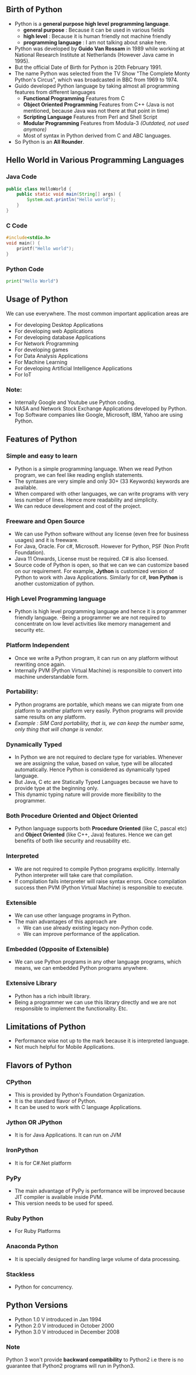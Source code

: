 ## Birth of Python
- Python is a **general purpose** **high level** **programming language**.
    - **general purpose** : Because it can be used in various fields
    - **high level** : Because it is human friendly not machine friendly
    - **programming language** : I am not talking about snake here.
- Python was developed by **Guido Van Rossam** in 1989 while working at National Research Institute at Netherlands (However Java came in 1995).
- But the official Date of Birth for Python is 20th February 1991.
- The name Python was selected from the TV Show "The Complete Monty Python's Circus", which was broadcasted in BBC from 1969 to 1974.
- Guido developed Python language by taking almost all programming features from different languages
    - **Functional Programming** Features from C
    - **Object Oriented Programming** Features from C++ (Java is not mentioned, because Java was not there at that point in time)
    - **Scripting Language** Features from Perl and Shell Script
    - **Modular Programming** Features from Modula-3 *(Outdated, not used anymore)*
    - Most of syntax in Python derived from C and ABC languages.
- So Python is an **All Rounder**.



## Hello World in Various Programming Languages
### Java Code
```java
public class HelloWorld { 
    public static void main(String[] args) { 
        System.out.println("Hello world"); 
    }
}
```
### C Code
```c
#include<stdio.h>
void main() {
    printf("Hello world"); 
}
```

### Python Code
```python
print("Hello World")
```

## Usage of Python
We can use everywhere. The most common important application areas are
- For developing Desktop Applications
- For developing web Applications
- For developing database Applications
- For Network Programming
- For developing games
- For Data Analysis Applications
- For Machine Learning
- For developing Artificial Intelligence Applications
- For IoT

### Note:
- Internally Google and Youtube use Python coding.
- NASA and Network Stock Exchange Applications developed by Python.
- Top Software companies like Google, Microsoft, IBM, Yahoo are using Python.

## Features of Python

### Simple and easy to learn
- Python is a simple programming language. When we read Python program, we can feel like reading english statements.
- The syntaxes are very simple and only 30+ (33 Keywords) keywords are available.
- When compared with other languages, we can write programs with very less number of lines. Hence more readability and simplicity.
- We can reduce development and cost of the project.


### Freeware and Open Source
- We can use Python software without any license (even free for business usages) and it is freeware.
- For Java, Oracle. For c#, Microsoft. However for Python, PSF (Non Profit Foundation).
- Java 11 Onwards, License must be required. C# is also licensed.
- Source code of Python is open, so that we can we can customize based on our requirement. For example, **Jython** is customized version of Python to work with Java Applications. Similarly for c#, **Iron Python** is another customization of python.

### High Level Programming language
- Python is high level programming language and hence it is programmer friendly language.
-Being a programmer we are not required to concentrate on low level activities like memory management and security etc.


### Platform Independent
- Once we write a Python program, it can run on any platform without rewriting once again.
- Internally PVM (Python Virtual Machine) is responsible to convert into machine understandable form.


### Portability:
- Python programs are portable, which means we can migrate from one platform to another platform very easily. Python programs will provide same results on any platform.
- *Example : SIM Card portability, that is, we can keep the number same, only thing that will change is vendor.*

### Dynamically Typed
- In Python we are not required to declare type for variables. Whenever we are assigning the value, based on value, type will be allocated automatically. Hence Python is considered as dynamically typed language.
- But Java, C etc are Statically Typed Languages because we have to provide type at the beginning only.
- This dynamic typing nature will provide more flexibility to the programmer.


### Both Procedure Oriented and Object Oriented
- Python language supports both **Procedure Oriented** (like C, pascal etc) and **Object Oriented** (like C++, Java) features. Hence we can get benefits of both like security and reusability etc.


### Interpreted
- We are not required to compile Python programs explicitly. Internally Python interpreter will take care that compilation.
- If compilation fails interpreter will raise syntax errors. Once compilation success then PVM (Python Virtual Machine) is responsible to execute.

### Extensible
- We can use other language programs in Python.
- The main advantages of this approach are
    - We can use already existing legacy non-Python code.
    - We can improve performance of the application.

### Embedded (Opposite of Extensible)
- We can use Python programs in any other language programs, which means, we can embedded Python programs anywhere.


### Extensive Library
- Python has a rich inbuilt library.
- Being a programmer we can use this library directly and we are not responsible to implement the functionality. Etc.


## Limitations of Python
- Performance wise not up to the mark because it is interpreted language.
- Not much helpful for Mobile Applications.

## Flavors of Python

### CPython
- This is provided by Python's Foundation Organization.
- It is the standard flavor of Python. 
- It can be used to work with C language Applications.

### Jython OR JPython
- It is for Java Applications. It can run on JVM

### IronPython
- It is for C#.Net platform

### PyPy
- The main advantage of PyPy is performance will be improved because JIT compiler is available inside PVM.
- This version needs to be used for speed.

### Ruby Python
- For Ruby Platforms

### Anaconda Python
- It is specially designed for handling large volume of data processing.

### Stackless
- Python for concurrency.


## Python Versions
- Python 1.0 V introduced in Jan 1994
- Python 2.0 V introduced in October 2000
- Python 3.0 V introduced in December 2008

### Note
Python 3 won't provide **backward compatibility** to Python2 i.e there is no guarantee that Python2 programs will run in Python3.